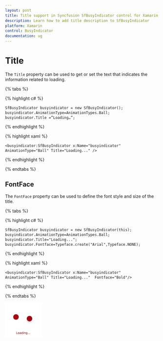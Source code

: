 ```yaml
---
layout: post
title: Title support in Syncfusion SfBusyIndicator control for Xamarin.Forms
description: Learn how to add title description to SfBusyIndicator
platform: Xamarin
control: BusyIndicator
documentation: ug
---
```

# Title

The `Title` property can be used to get or set the text that indicates the information related to loading. 

{% tabs %}

{% highlight c# %}

	SfBusyIndicator busyindicator = new SfBusyIndicator();
	busyindicator.AnimationType=AnimationTypes.Ball;
	busyindicator.Title =”Loading…”;

{% endhighlight %}

{% highlight xaml %}

	<busyindicator:SfBusyIndicator x:Name="busyindicator" AnimationType="Ball" Title="Loading..." />
	
{% endhighlight %}

{% endtabs %}

## FontFace

The `FontFace` property can be used to define the font style and size of the title.

{% tabs %}

{% highlight c# %}

	SfBusyIndicator busyindicator = new SfBusyIndicator(this);
	busyindicator.AnimationType=AnimationTypes.Ball;
	busyindicator.Title="Loading...";
	busyindicator.Fontface=Typeface.create("Arial",Typeface.NONE);

{% endhighlight %}

{% highlight xaml %}

	<busyindicator:SfBusyIndicator x:Name="busyindicator" AnimationType="Ball" Title="Loading..."  Fontface="Bold"/>
	
{% endhighlight %}

{% endtabs %}


![](images/Title.png) 



